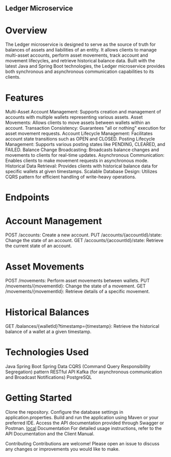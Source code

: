 ## Ledger Microservice
# Overview
The Ledger microservice is designed to serve as the source of truth for balances of assets and liabilities of an entity. It allows clients to manage multi-asset accounts, perform asset movements, track account and movement lifecycles, and retrieve historical balance data. Built with the latest Java and Spring Boot technologies, the Ledger microservice provides both synchronous and asynchronous communication capabilities to its clients.

# Features
Multi-Asset Account Management: Supports creation and management of accounts with multiple wallets representing various assets.
Asset Movements: Allows clients to move assets between wallets within an account.
Transaction Consistency: Guarantees "all or nothing" execution for asset movement requests.
Account Lifecycle Management: Facilitates account state transitions such as OPEN and CLOSED.
Posting Lifecycle Management: Supports various posting states like PENDING, CLEARED, and FAILED.
Balance Change Broadcasting: Broadcasts balance changes and movements to clients for real-time updates.
Asynchronous Communication: Enables clients to make movement requests in asynchronous mode.
Historical Data Retrieval: Provides clients with historical balance data for specific wallets at given timestamps.
Scalable Database Design: Utilizes CQRS pattern for efficient handling of write-heavy operations.
# Endpoints
# Account Management
POST /accounts: Create a new account.
PUT /accounts/{accountId}/state: Change the state of an account.
GET /accounts/{accountId}/state: Retrieve the current state of an account.
# Asset Movements
POST /movements: Perform asset movements between wallets.
PUT /movements/{movementId}: Change the state of a movement.
GET /movements/{movementId}: Retrieve details of a specific movement.
# Historical Balances
GET /balances/{walletId}?timestamp={timestamp}: Retrieve the historical balance of a wallet at a given timestamp.

# Technologies Used
Java
Spring Boot
Spring Data
CQRS (Command Query Responsibility Segregation) pattern
RESTful API
Kafka (for asynchronous communication and Broadcast Notifications)
PostgreSQL 

# Getting Started
Clone the repository.
Configure the database settings in application.properties.
Build and run the application using Maven or your preferred IDE.
Access the API documentation provided through Swagger or Postman.
[local](http://localhost:8080/swagger-ui/index.html#/)
Documentation
For detailed usage instructions, refer to the API Documentation and the Client Manual.

Contributing
Contributions are welcome! Please open an issue to discuss any changes or improvements you would like to make.
